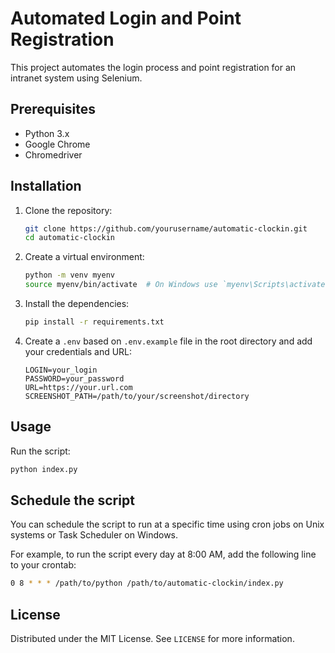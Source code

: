 # Automated Login and Point Registration

This project automates the login process and point registration for an intranet system using Selenium.

## Prerequisites

- Python 3.x
- Google Chrome
- Chromedriver

## Installation

1. Clone the repository:
    ```sh
    git clone https://github.com/yourusername/automatic-clockin.git
    cd automatic-clockin
    ```
2. Create a virtual environment:
    ```sh
    python -m venv myenv
    source myenv/bin/activate  # On Windows use `myenv\Scripts\activate`
    ```
3. Install the dependencies:
    ```sh
    pip install -r requirements.txt
    ```
4. Create a `.env` based on `.env.example` file in the root directory and add your credentials and URL:
    ```dotenv
    LOGIN=your_login
    PASSWORD=your_password
    URL=https://your.url.com
    SCREENSHOT_PATH=/path/to/your/screenshot/directory
    ```

## Usage

Run the script:
```sh
python index.py
```

## Schedule the script

You can schedule the script to run at a specific time using cron jobs on Unix systems or Task Scheduler on Windows.

For example, to run the script every day at 8:00 AM, add the following line to your crontab:
```sh
0 8 * * * /path/to/python /path/to/automatic-clockin/index.py
```

## License

Distributed under the MIT License. See `LICENSE` for more information.